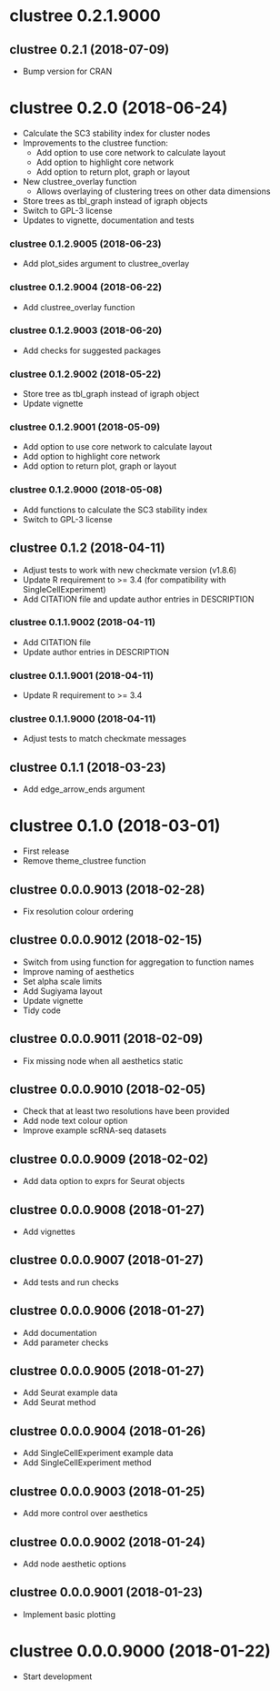 # clustree 0.2.1.9000

## clustree 0.2.1 (2018-07-09)

* Bump version for CRAN

# clustree 0.2.0 (2018-06-24)

* Calculate the SC3 stability index for cluster nodes
* Improvements to the clustree function:
    * Add option to use core network to calculate layout
    * Add option to highlight core network
    * Add option to return plot, graph or layout
* New clustree_overlay function
    * Allows overlaying of clustering trees on other data dimensions
* Store trees as tbl_graph instead of igraph objects
* Switch to GPL-3 license
* Updates to vignette, documentation and tests

### clustree 0.1.2.9005 (2018-06-23)

* Add plot_sides argument to clustree_overlay

### clustree 0.1.2.9004 (2018-06-22)

* Add clustree_overlay function

### clustree 0.1.2.9003 (2018-06-20)

* Add checks for suggested packages

### clustree 0.1.2.9002 (2018-05-22)

* Store tree as tbl_graph instead of igraph object
* Update vignette

### clustree 0.1.2.9001 (2018-05-09)

* Add option to use core network to calculate layout
* Add option to highlight core network
* Add option to return plot, graph or layout

### clustree 0.1.2.9000 (2018-05-08)

* Add functions to calculate the SC3 stability index
* Switch to GPL-3 license

## clustree 0.1.2 (2018-04-11)

* Adjust tests to work with new checkmate version (v1.8.6)
* Update R requirement to >= 3.4 (for compatibility with SingleCellExperiment)
* Add CITATION file and update author entries in DESCRIPTION

### clustree 0.1.1.9002 (2018-04-11)

* Add CITATION file
* Update author entries in DESCRIPTION

### clustree 0.1.1.9001 (2018-04-11)

* Update R requirement to >= 3.4

### clustree 0.1.1.9000 (2018-04-11)

* Adjust tests to match checkmate messages

## clustree 0.1.1 (2018-03-23)

* Add edge_arrow_ends argument

# clustree 0.1.0 (2018-03-01)

* First release
* Remove theme_clustree function

## clustree 0.0.0.9013 (2018-02-28)

* Fix resolution colour ordering

## clustree 0.0.0.9012 (2018-02-15)

* Switch from using function for aggregation to function names
* Improve naming of aesthetics
* Set alpha scale limits
* Add Sugiyama layout
* Update vignette
* Tidy code

## clustree 0.0.0.9011 (2018-02-09)

* Fix missing node when all aesthetics static

## clustree 0.0.0.9010 (2018-02-05)

* Check that at least two resolutions have been provided
* Add node text colour option
* Improve example scRNA-seq datasets

## clustree 0.0.0.9009 (2018-02-02)

* Add data option to exprs for Seurat objects

## clustree 0.0.0.9008 (2018-01-27)

* Add vignettes

## clustree 0.0.0.9007 (2018-01-27)

* Add tests and run checks

## clustree 0.0.0.9006 (2018-01-27)

* Add documentation
* Add parameter checks

## clustree 0.0.0.9005 (2018-01-27)

* Add Seurat example data
* Add Seurat method

## clustree 0.0.0.9004 (2018-01-26)

* Add SingleCellExperiment example data
* Add SingleCellExperiment method

## clustree 0.0.0.9003 (2018-01-25)

* Add more control over aesthetics

## clustree 0.0.0.9002 (2018-01-24)

* Add node aesthetic options

## clustree 0.0.0.9001 (2018-01-23)

* Implement basic plotting

# clustree 0.0.0.9000 (2018-01-22)

* Start development
